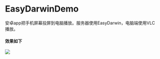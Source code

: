 # EasyDarwinDemo
安卓app把手机屏幕投屏到电脑播放。服务器使用EasyDarwin，电脑端使用VLC播放。

#### 效果如下

![](https://github.com/Warpath/EasyDarwinDemo/blob/master/gif/ezgif.com-optimize-2.gif)
